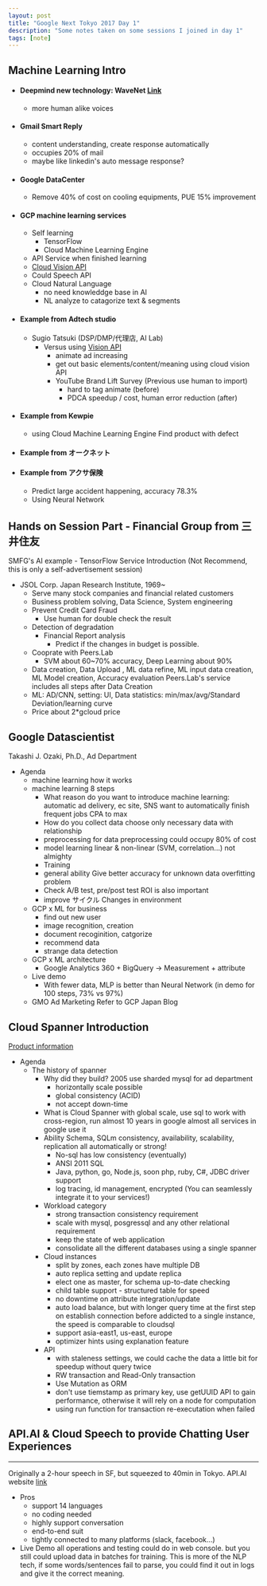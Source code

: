 ```yaml
---
layout: post
title: "Google Next Tokyo 2017 Day 1"
description: "Some notes taken on some sessions I joined in day 1"
tags: [note]
---
```


## Machine Learning Intro

- #### Deepmind new technology: WaveNet [Link](https://deepmind.com/blog/wavenet-generative-model-raw-audio/)
  * more human alike voices


- #### Gmail Smart Reply
  * content understanding, create response automatically
  * occupies 20% of mail
  * maybe like linkedin's auto message response?


- #### Google DataCenter
  * Remove 40% of cost on cooling equipments, PUE 15% improvement

- #### GCP machine learning services
  * Self learning
    - TensorFlow
    - Cloud Machine Learning Engine
  *  API Service when finished learning
    - [Cloud Vision API](https://cloud.google.com/vision)
    - Could Speech API
    - Cloud Natural Language
      * no need knowleddge base in AI
      * NL analyze to catagorize text & segments

- #### Example from Adtech studio
  * Sugio Tatsuki (DSP/DMP/代理店, AI Lab)
    - Versus using [Vision API](https://cloud.google.com/video-intelligence)
      * animate ad increasing
      * get out basic elements/content/meaning using cloud vision API
      * YouTube Brand Lift Survey (Previous use human to import)
        - hard to tag animate (before)
        - PDCA speedup / cost, human error reduction (after)


- #### Example from Kewpie
  * using Cloud Machine Learning Engine
    Find product with defect

- #### Example from オークネット

- #### Example from アクサ保険
  * Predict large accident happening, accuracy 78.3%
  * Using Neural Network

## Hands on Session Part - Financial Group from 三井住友
SMFG's AI example - TensorFlow Service Introduction
(Not Recommend, this is only a self-advertisement session)

- JSOL Corp. Japan Research Institute, 1969~
  * Serve many stock companies and financial related customers
  * Business problem solving, Data Science, System engineering
  * Prevent Credit Card Fraud
    - Use human for double check the result
  * Detection of degradation
    - Financial Report analysis
      - Predict if the changes in budget is possible.
  * Cooprate with Peers.Lab
    - SVM about 60~70% accuracy, Deep Learning about 90%
  * Data creation, Data Upload , ML data refine, ML input data creation, ML Model creation, Accuracy evaluation
    Peers.Lab's service includes all steps after Data Creation
  * ML: AD/CNN, setting: UI, Data statistics: min/max/avg/Standard Deviation/learning curve
  * Price about 2\*gcloud price

## Google Datascientist
Takashi J. Ozaki, Ph.D., Ad Department
- Agenda
  * machine learning how it works
  * machine learning 8 steps
    - What reason do you want to introduce machine learning:
      automatic ad delivery, ec site, SNS
      want to automatically finish frequent jobs
      CPA to max
    - How do you collect data
      choose only necessary data with relationship
    - preprocessing for data
      preprocessing could occupy 80% of cost
    - model learning
      linear & non-linear (SVM, correlation...)
      not almighty
    - Training
    - general ability
      Give better accuracy for unknown data
      overfitting problem
    - Check
      A/B test, pre/post test
      ROI is also important
    - improve サイクル
      Changes in environment
  * GCP x ML for business
    - find out new user
    - image recognition, creation
    - document recoginition, catgorize
    - recommend data
    - strange data detection
  * GCP x ML architecture
    - Google Analytics 360 + BigQuery -> Measurement + attribute
  * Live demo
    - With fewer data, MLP is better than Neural Network (in demo for 100 steps, 73% vs 97%)
  * GMO Ad Marketing
    Refer to GCP Japan Blog


## Cloud Spanner Introduction
[Product information](https://cloud.google.com/spanner/)
- Agenda
  * The history of spanner
    - Why did they build?
      2005 use sharded mysql for ad department
      * horizontally scale possible
      * global consistency (ACID)
      * not accept down-time
    - What is Cloud Spanner
      with global scale, use sql to work with
      cross-region, run almost 10 years in google
      almost all services in google use it
    - Ability
      Schema, SQLm consistency, availability, scalability, replication
      all automatically or strong!
      - No-sql has low consistency (eventually)
      - ANSI 2011 SQL
      - Java, python, go, Node.js, soon php, ruby, C#, JDBC driver support
      - log tracing, id management, encrypted
      (You can seamlessly integrate it to your services!)
    - Workload category
      - strong transaction consistency requirement
      - scale with mysql, posgressql and any other relational requirement
      - keep the state of web application
      - consolidate all the different databases using a single spanner
    - Cloud instances
      * split by zones, each zones have multiple DB
      * auto replica setting and update replica
      * elect one as master, for schema up-to-date checking
      * child table support - structured table for speed
      * no downtime on attribute integration/update
      * auto load balance, but with longer query time at 
        the first step on establish connection before addicted 
        to a single instance, the speed is comparable to cloudsql
      * support asia-east1, us-east, europe
      * optimizer hints using explanation feature
    - API
      * with staleness settings, we could cache the data a little bit
        for speedup without query twice
      * RW transaction and Read-Only transaction
      * Use Mutation as ORM
      * don't use tiemstamp as primary key, use getUUID API to gain
        performance, otherwise it will rely on a node for computation
      * using run function for transaction re-executation when failed

## API.AI & Cloud Speech to provide Chatting User Experiences
------------------------------------------------------------
Originally a 2-hour speech in SF, but squeezed to 40min in Tokyo.
API.AI website [link](https://api.ai/)

- Pros
  * support 14 languages
  * no coding needed
  * highly support conversation
  * end-to-end suit
  * tightly connected to many platforms (slack, facebook...)
- Live Demo
  all operations and testing could do in web console.
  but you still could upload data in batches for training.
  This is more of the NLP tech, if some words/sentences fail to parse, you could find it out in logs and give it the correct meaning.
